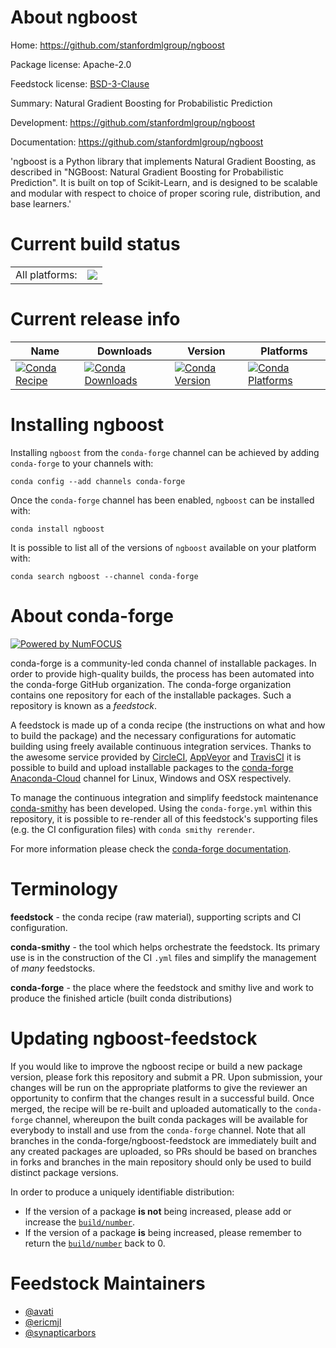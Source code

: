 About ngboost
=============

Home: https://github.com/stanfordmlgroup/ngboost

Package license: Apache-2.0

Feedstock license: [BSD-3-Clause](https://github.com/conda-forge/ngboost-feedstock/blob/master/LICENSE.txt)

Summary: Natural Gradient Boosting for Probabilistic Prediction

Development: https://github.com/stanfordmlgroup/ngboost

Documentation: https://github.com/stanfordmlgroup/ngboost

'ngboost is a Python library that implements Natural Gradient Boosting,
as described in "NGBoost:
Natural Gradient Boosting for Probabilistic Prediction".
It is built on top of Scikit-Learn,
and is designed to be scalable and modular
with respect to choice of
proper scoring rule, distribution, and base learners.'


Current build status
====================


<table><tr><td>All platforms:</td>
    <td>
      <a href="https://dev.azure.com/conda-forge/feedstock-builds/_build/latest?definitionId=8308&branchName=master">
        <img src="https://dev.azure.com/conda-forge/feedstock-builds/_apis/build/status/ngboost-feedstock?branchName=master">
      </a>
    </td>
  </tr>
</table>

Current release info
====================

| Name | Downloads | Version | Platforms |
| --- | --- | --- | --- |
| [![Conda Recipe](https://img.shields.io/badge/recipe-ngboost-green.svg)](https://anaconda.org/conda-forge/ngboost) | [![Conda Downloads](https://img.shields.io/conda/dn/conda-forge/ngboost.svg)](https://anaconda.org/conda-forge/ngboost) | [![Conda Version](https://img.shields.io/conda/vn/conda-forge/ngboost.svg)](https://anaconda.org/conda-forge/ngboost) | [![Conda Platforms](https://img.shields.io/conda/pn/conda-forge/ngboost.svg)](https://anaconda.org/conda-forge/ngboost) |

Installing ngboost
==================

Installing `ngboost` from the `conda-forge` channel can be achieved by adding `conda-forge` to your channels with:

```
conda config --add channels conda-forge
```

Once the `conda-forge` channel has been enabled, `ngboost` can be installed with:

```
conda install ngboost
```

It is possible to list all of the versions of `ngboost` available on your platform with:

```
conda search ngboost --channel conda-forge
```


About conda-forge
=================

[![Powered by NumFOCUS](https://img.shields.io/badge/powered%20by-NumFOCUS-orange.svg?style=flat&colorA=E1523D&colorB=007D8A)](http://numfocus.org)

conda-forge is a community-led conda channel of installable packages.
In order to provide high-quality builds, the process has been automated into the
conda-forge GitHub organization. The conda-forge organization contains one repository
for each of the installable packages. Such a repository is known as a *feedstock*.

A feedstock is made up of a conda recipe (the instructions on what and how to build
the package) and the necessary configurations for automatic building using freely
available continuous integration services. Thanks to the awesome service provided by
[CircleCI](https://circleci.com/), [AppVeyor](https://www.appveyor.com/)
and [TravisCI](https://travis-ci.com/) it is possible to build and upload installable
packages to the [conda-forge](https://anaconda.org/conda-forge)
[Anaconda-Cloud](https://anaconda.org/) channel for Linux, Windows and OSX respectively.

To manage the continuous integration and simplify feedstock maintenance
[conda-smithy](https://github.com/conda-forge/conda-smithy) has been developed.
Using the ``conda-forge.yml`` within this repository, it is possible to re-render all of
this feedstock's supporting files (e.g. the CI configuration files) with ``conda smithy rerender``.

For more information please check the [conda-forge documentation](https://conda-forge.org/docs/).

Terminology
===========

**feedstock** - the conda recipe (raw material), supporting scripts and CI configuration.

**conda-smithy** - the tool which helps orchestrate the feedstock.
                   Its primary use is in the construction of the CI ``.yml`` files
                   and simplify the management of *many* feedstocks.

**conda-forge** - the place where the feedstock and smithy live and work to
                  produce the finished article (built conda distributions)


Updating ngboost-feedstock
==========================

If you would like to improve the ngboost recipe or build a new
package version, please fork this repository and submit a PR. Upon submission,
your changes will be run on the appropriate platforms to give the reviewer an
opportunity to confirm that the changes result in a successful build. Once
merged, the recipe will be re-built and uploaded automatically to the
`conda-forge` channel, whereupon the built conda packages will be available for
everybody to install and use from the `conda-forge` channel.
Note that all branches in the conda-forge/ngboost-feedstock are
immediately built and any created packages are uploaded, so PRs should be based
on branches in forks and branches in the main repository should only be used to
build distinct package versions.

In order to produce a uniquely identifiable distribution:
 * If the version of a package **is not** being increased, please add or increase
   the [``build/number``](https://conda.io/docs/user-guide/tasks/build-packages/define-metadata.html#build-number-and-string).
 * If the version of a package **is** being increased, please remember to return
   the [``build/number``](https://conda.io/docs/user-guide/tasks/build-packages/define-metadata.html#build-number-and-string)
   back to 0.

Feedstock Maintainers
=====================

* [@avati](https://github.com/avati/)
* [@ericmjl](https://github.com/ericmjl/)
* [@synapticarbors](https://github.com/synapticarbors/)

